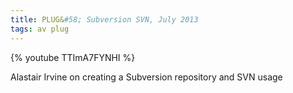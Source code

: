 ```yaml
---
title: PLUG&#58; Subversion SVN, July 2013
tags: av plug
---
```


{% youtube TTImA7FYNHI %}

<!--more-->
Alastair Irvine on creating a Subversion repository and SVN usage

